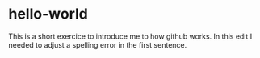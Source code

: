 # hello-world
This is a short exercice to introduce me to how github works.
In this edit I needed to adjust a spelling error in the first sentence.
